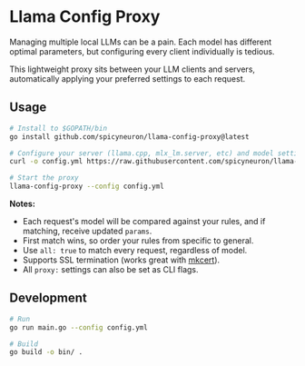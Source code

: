 # Llama Config Proxy

Managing multiple local LLMs can be a pain. Each model has different optimal parameters, but configuring every client individually is tedious.

This lightweight proxy sits between your LLM clients and servers, automatically applying your preferred settings to each request.

## Usage

```sh
# Install to $GOPATH/bin
go install github.com/spicyneuron/llama-config-proxy@latest

# Configure your server (llama.cpp, mlx_lm.server, etc) and model settings
curl -o config.yml https://raw.githubusercontent.com/spicyneuron/llama-config-proxy/main/example.config.yml

# Start the proxy
llama-config-proxy --config config.yml
```

**Notes:**

- Each request's model will be compared against your rules, and if matching, receive updated `params`.
- First match wins, so order your rules from specific to general.
- Use `all: true` to match every request, regardless of model.
- Supports SSL termination (works great with [mkcert](https://github.com/FiloSottile/mkcert)).
- All `proxy:` settings can also be set as CLI flags.

## Development

```sh
# Run
go run main.go --config config.yml

# Build
go build -o bin/ .
```
